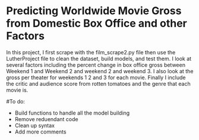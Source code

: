 # Predicting Worldwide Movie Gross from Domestic Box Office and other Factors

In this project, I first scrape with the film_scrape2.py file then use the LutherProject file to clean the dataset, build models, and test them. I look at several factors including the percent change in box office gross between Weekend 1 and Weekend 2 and weekend 2 and weekend 3. I also look at the gross per theater for weekends 1 2 and 3 for each movie. Finally I include the critic and audience score from rotten tomatoes and the genre that each movie is. 

#To do:
- Build functions to handle all the model building
- Remove reduendant code
- Clean up syntax
- Add more comments


